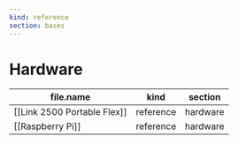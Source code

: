```yaml
---
kind: reference
section: bases
---
```


# Hardware

| file.name | kind | section |
| --- | --- | --- |
| [[Link 2500 Portable Flex]] | reference | hardware |
| [[Raspberry Pi]] | reference | hardware |
